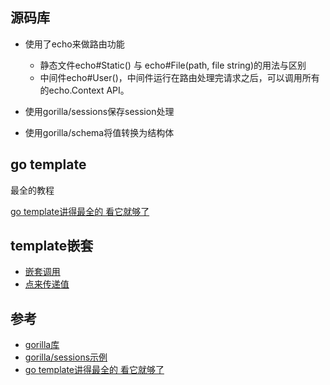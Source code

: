 ## 源码库

- 使用了echo来做路由功能
  + 静态文件echo#Static() 与 echo#File(path, file string)的用法与区别
  + 中间件echo#User()，中间件运行在路由处理完请求之后，可以调用所有的echo.Context API。

- 使用gorilla/sessions保存session处理
- 使用gorilla/schema将值转换为结构体

## go template
最全的教程

[go template讲得最全的 看它就够了](https://github.com/unknwon/building-web-applications-in-go)

## template嵌套
- [嵌套调用](https://colobu.com/2016/10/09/Go-embedded-template-best-practices/)
- [点来传递值](https://blog.csdn.net/zhengzizhi/article/details/73865412)

## 参考

- [gorilla库](https://blog.gmem.cc/gorilla-study-note)
- [gorilla/sessions示例](https://gowebexamples.com/sessions/)
- [go template讲得最全的 看它就够了](https://github.com/unknwon/building-web-applications-in-go)
